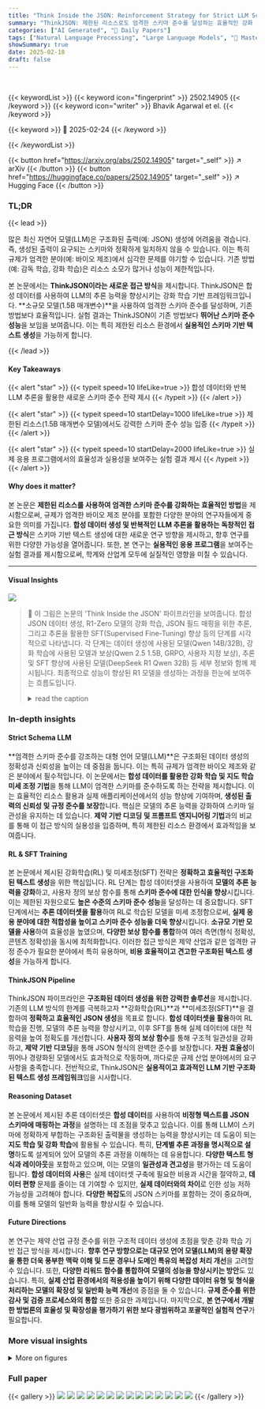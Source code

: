 ```yaml
---
title: "Think Inside the JSON: Reinforcement Strategy for Strict LLM Schema Adherence"
summary: "ThinkJSON: 제한된 리소스로도 엄격한 스키마 준수를 달성하는 효율적인 강화 학습 기반 LLM 스키마 준수 전략"
categories: ["AI Generated", "🤗 Daily Papers"]
tags: ["Natural Language Processing", "Large Language Models", "🏢 MasterControl AI Research",]
showSummary: true
date: 2025-02-18
draft: false
---
```


<br>

{{< keywordList >}}
{{< keyword icon="fingerprint" >}} 2502.14905 {{< /keyword >}}
{{< keyword icon="writer" >}} Bhavik Agarwal et el. {{< /keyword >}}
 
{{< keyword >}} 🤗 2025-02-24 {{< /keyword >}}
 
{{< /keywordList >}}

{{< button href="https://arxiv.org/abs/2502.14905" target="_self" >}}
↗ arXiv
{{< /button >}}
{{< button href="https://huggingface.co/papers/2502.14905" target="_self" >}}
↗ Hugging Face
{{< /button >}}




### TL;DR


{{< lead >}}

많은 최신 자연어 모델(LLM)은 구조화된 출력(예: JSON) 생성에 어려움을 겪습니다. 즉, 생성된 출력이 요구되는 스키마와 정확하게 일치하지 않을 수 있습니다. 이는 특히 규제가 엄격한 분야(예: 바이오 제조)에서 심각한 문제를 야기할 수 있습니다. 기존 방법(예: 감독 학습, 강화 학습)은 리소스 소모가 많거나 성능이 제한적입니다. 

본 논문에서는 **ThinkJSON이라는 새로운 접근 방식**을 제시합니다. ThinkJSON은 합성 데이터를 사용하여 LLM의 추론 능력을 향상시키는 강화 학습 기반 프레임워크입니다.  **소규모 모델(1.5B 매개변수)**을 사용하여 엄격한 스키마 준수를 달성하며, 기존 방법보다 효율적입니다. 실험 결과는 ThinkJSON이 기존 방법보다 **뛰어난 스키마 준수 성능**을 보임을 보여줍니다. 이는 특히 제한된 리소스 환경에서 **실용적인 스키마 기반 텍스트 생성**을 가능하게 합니다.

{{< /lead >}}


#### Key Takeaways

{{< alert "star" >}}
{{< typeit speed=10 lifeLike=true >}} 합성 데이터와 반복 LLM 추론을 활용한 새로운 스키마 준수 전략 제시 {{< /typeit >}}
{{< /alert >}}

{{< alert "star" >}}
{{< typeit speed=10 startDelay=1000 lifeLike=true >}} 제한된 리소스(1.5B 매개변수 모델)에서도 강력한 스키마 준수 성능 입증 {{< /typeit >}}
{{< /alert >}}

{{< alert "star" >}}
{{< typeit speed=10 startDelay=2000 lifeLike=true >}} 실제 응용 프로그램에서의 효율성과 실용성을 보여주는 실험 결과 제시 {{< /typeit >}}
{{< /alert >}}

#### Why does it matter?
본 논문은 **제한된 리소스를 사용하여 엄격한 스키마 준수를 강화하는 효율적인 방법**을 제시함으로써, 규제가 엄격한 바이오 제조 분야를 포함한 다양한 분야의 연구자들에게 중요한 의미를 가집니다. **합성 데이터 생성 및 반복적인 LLM 추론을 활용하는 독창적인 접근 방식**은 스키마 기반 텍스트 생성에 대한 새로운 연구 방향을 제시하고, 향후 연구를 위한 다양한 가능성을 열어줍니다. 또한, 본 연구는 **실용적인 응용 프로그램**을 보여주는 실험 결과를 제시함으로써, 학계와 산업계 모두에 실질적인 영향을 미칠 수 있습니다.

------
#### Visual Insights



![](https://arxiv.org/html/2502.14905/extracted/6211719/image3.png)

> 🔼 이 그림은 논문의 'Think Inside the JSON' 파이프라인을 보여줍니다. 합성 JSON 데이터 생성, R1-Zero 모델의 강화 학습, JSON 필드 매핑을 위한 추론, 그리고 추론을 활용한 SFT(Supervised Fine-Tuning) 향상 등의 단계를 시각적으로 나타냅니다.  각 단계는 데이터 생성에 사용된 모델(Qwen 14B/32B), 강화 학습에 사용된 모델과 보상(Qwen 2.5 1.5B, GRPO, 사용자 지정 보상), 추론 및 SFT 향상에 사용된 모델(DeepSeek R1 Qwen 32B) 등 세부 정보와 함께 제시됩니다. 최종적으로 성능이 향상된 R1 모델을 생성하는 과정을 한눈에 보여주는 흐름도입니다.
> <details>
> <summary>read the caption</summary>
> Figure 1: ”Think inside the JSON” pipeline
> </details>







### In-depth insights


#### Strict Schema LLM
**엄격한 스키마 준수를 강조하는 대형 언어 모델(LLM)**은 구조화된 데이터 생성의 정확성과 신뢰성을 높이는 데 중점을 둡니다. 이는 특히 규제가 엄격한 바이오 제조와 같은 분야에서 필수적입니다. 이 논문에서는 **합성 데이터를 활용한 강화 학습 및 지도 학습 미세 조정 기법**을 통해 LLM이 엄격한 스키마를 준수하도록 하는 전략을 제시합니다. 이는 효율적인 리소스 활용과 실제 애플리케이션에서의 성능 향상에 기여하며, **생성된 출력의 신뢰성 및 규정 준수를 보장**합니다. 핵심은 모델의 추론 능력을 강화하여 스키마 일관성을 유지하는 데 있습니다.  **제약 기반 디코딩 및 프롬프트 엔지니어링 기법**과의 비교를 통해 이 접근 방식의 실용성을 입증하며, 특히 제한된 리소스 환경에서 효과적임을 보여줍니다.

#### RL & SFT Training
본 논문에서 제시된 강화학습(RL) 및 미세조정(SFT) 전략은 **정확하고 효율적인 구조화된 텍스트 생성**을 위한 핵심입니다. RL 단계는 합성 데이터셋을 사용하여 **모델의 추론 능력을 강화**하고, 사용자 정의 보상 함수를 통해 **스키마 준수에 대한 인식을 향상**시킵니다. 이는 제한된 자원으로도 **높은 수준의 스키마 준수 성능**을 달성하는 데 중요합니다.  SFT 단계에서는 **추론 데이터셋을 활용**하여 RL로 학습된 모델을 미세 조정함으로써, **실제 응용 분야에 대한 적합성을 높이고 스키마 준수 성능을 더욱 향상**시킵니다.  **소규모 기반 모델을 사용**하여 효율성을 높였으며, **다양한 보상 함수를 통합**하여 여러 측면(형식 정확성, 콘텐츠 정확성)을 동시에 최적화합니다. 이러한 접근 방식은 제약 산업과 같은 엄격한 규정 준수가 필요한 분야에서 특히 유용하며, **비용 효율적이고 견고한 구조화된 텍스트 생성**을 가능하게 합니다.

#### ThinkJSON Pipeline
ThinkJSON 파이프라인은 **구조화된 데이터 생성을 위한 강력한 솔루션**을 제시합니다.  기존의 LLM 방식의 한계를 극복하고자 **강화학습(RL)**과 **미세조정(SFT)**을 결합하여 **정확하고 효율적인 JSON 생성**을 목표로 합니다.  **합성 데이터셋을 활용**하여 RL 학습을 진행, 모델의 추론 능력을 향상시키고, 이후 SFT를 통해 실제 데이터에 대한 적응력을 높여 정확도를 개선합니다.  **사용자 정의 보상 함수**를 통해 구조적 일관성을 강화하고, **제약 기반 디코딩**을 통해 JSON 형식의 완벽한 준수를 보장합니다.  **자원 효율성**이 뛰어나 경량화된 모델에서도 효과적으로 작동하며, 까다로운 규제 산업 분야에서의 요구사항을 충족합니다.  전반적으로, ThinkJSON은 **실용적이고 효과적인 LLM 기반 구조화된 텍스트 생성 프레임워크**임을 시사합니다.

#### Reasoning Dataset
본 논문에서 제시된 추론 데이터셋은 **합성 데이터**를 사용하여 **비정형 텍스트를 JSON 스키마에 매핑하는 과정**을 설명하는 데 초점을 맞추고 있습니다.  이를 통해 LLM이 스키마에 정확하게 부합하는 구조화된 출력물을 생성하는 능력을 향상시키는 데 도움이 되는 **지도 학습 및 강화 학습**에 활용될 수 있습니다. 특히, **단계별 추론 과정을 명시적으로 설명**하도록 설계되어 있어 모델의 추론 과정을 이해하는 데 유용합니다.  **다양한 텍스트 형식과 레이아웃**을 포함하고 있으며, 이는 모델의 **일관성과 견고성**을 평가하는 데 도움이 됩니다.  **합성 데이터의 사용**은 실제 데이터셋 구축에 필요한 비용과 시간을 절약하고, **데이터 편향** 문제를 줄이는 데 기여할 수 있지만, **실제 데이터와의 차이**로 인한 성능 저하 가능성을 고려해야 합니다.  **다양한 복잡도**의 JSON 스키마를 포함하는 것이 중요하며, 이를 통해 모델의 일반화 능력을 향상시킬 수 있습니다.

#### Future Directions
본 연구는 제약 산업 규정 준수를 위한 구조적 데이터 생성에 초점을 맞춘 강화 학습 기반 접근 방식을 제시합니다. **향후 연구 방향으로는 대규모 언어 모델(LLM)의 용량 확장을 통한 더욱 풍부한 맥락 이해 및 드문 경우나 도메인 특유의 복잡성 처리 개선**을 고려할 수 있습니다.  또한, **다양한 리워드 함수를 통합하여 모델의 성능을 향상시키는 방안**도 있습니다. 특히, **실제 산업 환경에서의 적용성을 높이기 위해 다양한 데이터 유형 및 형식을 처리하는 모델의 확장성 및 일반화 능력 개선**에 중점을 둘 수 있습니다.  **규제 준수를 위한 감사 및 검증 프로세스와의 통합** 또한 중요한 과제입니다. 마지막으로, **본 연구에서 개발한 방법론의 효율성 및 확장성을 평가하기 위한 보다 광범위하고 포괄적인 실험적 연구**가 필요합니다.


### More visual insights

<details>
<summary>More on figures
</summary>


![](https://arxiv.org/html/2502.14905/extracted/6211719/image1.png)

> 🔼 이 그림은 GRPO(Group Relative Policy Optimization) 훈련 과정에서 네 가지 주요 지표(completion length, reward, equation reward function, format reward function)의 훈련 메트릭을 보여줍니다. 각 지표는 훈련 반복 횟수에 따른 변화를 그래프로 나타내어, GRPO 알고리즘이 모델의 성능 향상에 미치는 영향을 시각적으로 보여줍니다.  그래프의 형태는 각 지표의 변화 추세를 파악하는 데 도움을 주며, GRPO 알고리즘의 효과를 평가하는 데 사용될 수 있습니다.
> <details>
> <summary>read the caption</summary>
> Figure 2: GRPO Training Metrics
> </details>



![](https://arxiv.org/html/2502.14905/extracted/6211719/image4.png)

> 🔼 그림 3은 본 논문의 3.4절 '지도 학습 미세 조정(Supervised Fine-Tuning)' 파트에서 설명하는 내용을 보여주는 그래프입니다.  구체적으로, 미세 조정 과정에서의 손실(loss), 학습률(learning rate), 그래디언트 놈(grad norm), 에폭(epoch) 등의 지표 변화를 나타내는 네 개의 그래프가 포함되어 있으며,  SFT(Supervised Fine-Tuning) 모델 학습의 진행 상황과 성능을 시각적으로 보여줍니다.  각 그래프의 x축은 학습 단계(global step 또는 epoch)를, y축은 해당 지표의 값을 나타냅니다.
> <details>
> <summary>read the caption</summary>
> Figure 3: SFT Training Metrics
> </details>



![](https://arxiv.org/html/2502.14905/extracted/6211719/image2.png)

> 🔼 그림 4는 다섯 가지 모델(ThinkJSON, 원본 DeepSeek R1, DeepSeek R1의 양자화 버전 두 가지, Gemini 2.0 Flash)의 성능을 비교한 표입니다.  각 모델은 구조화된 데이터 추출 벤치마크에서 6,500개의 행을 처리하여 유효한 JSON 객체를 생성했는지 평가되었습니다.  평가 지표는 JSON 객체가 생성되지 않은 행의 수, 구문적으로 유효한 JSON 객체의 수, 필드 매핑의 정확도 평균, 추출된 JSON 내의 추가 또는 잘못된 토큰의 평균 비율을 포함합니다. ThinkJSON은 가장 높은 필드 매핑 정확도와 가장 낮은 노이즈 비율을 보여주는 반면, 다른 모델들은 다양한 정도의 성능을 보여줍니다.
> <details>
> <summary>read the caption</summary>
> Figure 4: Performance Comparison
> </details>



</details>






### Full paper

{{< gallery >}}
<img src="paper_images/1.png" class="grid-w50 md:grid-w33 xl:grid-w25" />
<img src="paper_images/2.png" class="grid-w50 md:grid-w33 xl:grid-w25" />
<img src="paper_images/3.png" class="grid-w50 md:grid-w33 xl:grid-w25" />
<img src="paper_images/4.png" class="grid-w50 md:grid-w33 xl:grid-w25" />
<img src="paper_images/5.png" class="grid-w50 md:grid-w33 xl:grid-w25" />
<img src="paper_images/6.png" class="grid-w50 md:grid-w33 xl:grid-w25" />
<img src="paper_images/7.png" class="grid-w50 md:grid-w33 xl:grid-w25" />
<img src="paper_images/8.png" class="grid-w50 md:grid-w33 xl:grid-w25" />
<img src="paper_images/9.png" class="grid-w50 md:grid-w33 xl:grid-w25" />
<img src="paper_images/10.png" class="grid-w50 md:grid-w33 xl:grid-w25" />
<img src="paper_images/11.png" class="grid-w50 md:grid-w33 xl:grid-w25" />
<img src="paper_images/12.png" class="grid-w50 md:grid-w33 xl:grid-w25" />
<img src="paper_images/13.png" class="grid-w50 md:grid-w33 xl:grid-w25" />
<img src="paper_images/14.png" class="grid-w50 md:grid-w33 xl:grid-w25" />
{{< /gallery >}}